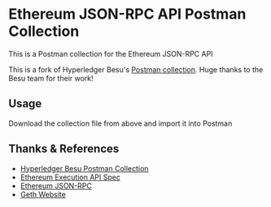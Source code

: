 # Ethereum JSON-RPC API Postman Collection

This is a Postman collection for the Ethereum JSON-RPC API

This is a fork of Hyperledger Besu's [Postman collection](https://besu.hyperledger.org/global/postman). Huge thanks to the Besu team for their work!

## Usage

Download the collection file from above and import it into Postman

## Thanks & References

- [Hyperledger Besu Postman Collection](https://besu.hyperledger.org/global/postman)
- [Ethereum Execution API Spec](https://github.com/ethereum/execution-apis)
- [Ethereum JSON-RPC](https://github.com/Destiner/ethereum-json-rpc)
- [Geth Website](https://geth.ethereum.org/docs)
